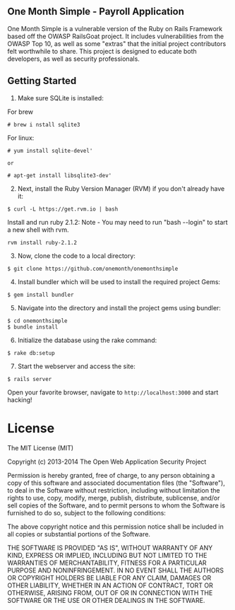 ## One Month Simple - Payroll Application

One Month Simple is a vulnerable version of the Ruby on Rails Framework based off the OWASP RailsGoat project. It includes vulnerabilities from the OWASP Top 10, as well as some "extras" that the initial project contributors felt worthwhile to share. This project is designed to educate both developers, as well as security professionals.

## Getting Started

1. Make sure SQLite is installed:

For brew
```
# brew i nstall sqlite3
```

For linux:
```
# yum install sqlite-devel'

or

# apt-get install libsqlite3-dev'
```

2. Next, install the Ruby Version Manager (RVM) if you don't already have it:

```
$ curl -L https://get.rvm.io | bash
```

Install and run ruby 2.1.2:
Note - You may need to run "bash --login" to start a new shell with rvm.

```
rvm install ruby-2.1.2
```

3. Now, clone the code to a local directory:

```
$ git clone https://github.com/onemonth/onemonthsimple
```

4. Install bundler which will be used to install the required project Gems:

```
$ gem install bundler
```

5. Navigate into the directory and install the project gems using bundler:

```
$ cd onemonthsimple
$ bundle install
```

6. Initialize the database using the rake command:

```
$ rake db:setup
```

7. Start the webserver and access the site:

```
$ rails server
```

Open your favorite browser, navigate to `http://localhost:3000` and start hacking!

# License

The MIT License (MIT)

Copyright (c) 2013-2014 The Open Web Application Security Project

Permission is hereby granted, free of charge, to any person obtaining a copy of this software and associated documentation files (the "Software"), to deal in the Software without restriction, including without limitation the rights to use, copy, modify, merge, publish, distribute, sublicense, and/or sell copies of the Software, and to permit persons to whom the Software is furnished to do so, subject to the following conditions:

The above copyright notice and this permission notice shall be included in all copies or substantial portions of the Software.

THE SOFTWARE IS PROVIDED "AS IS", WITHOUT WARRANTY OF ANY KIND, EXPRESS OR IMPLIED, INCLUDING BUT NOT LIMITED TO THE WARRANTIES OF MERCHANTABILITY, FITNESS FOR A PARTICULAR PURPOSE AND NONINFRINGEMENT. IN NO EVENT SHALL THE AUTHORS OR COPYRIGHT HOLDERS BE LIABLE FOR ANY CLAIM, DAMAGES OR OTHER LIABILITY, WHETHER IN AN ACTION OF CONTRACT, TORT OR OTHERWISE, ARISING FROM, OUT OF OR IN CONNECTION WITH THE SOFTWARE OR THE USE OR OTHER DEALINGS IN THE SOFTWARE.
